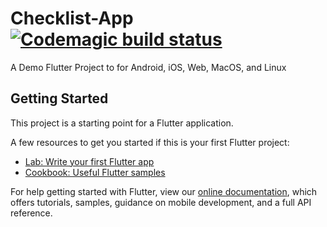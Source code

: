 # Checklist-App [![Codemagic build status](https://api.codemagic.io/apps/5da0203a9f20ef000de2e6fd/5da0203a9f20ef000de2e6fc/status_badge.svg)](https://codemagic.io/apps/5da0203a9f20ef000de2e6fd/5da0203a9f20ef000de2e6fc/latest_build)

A Demo Flutter Project to for Android, iOS, Web, MacOS, and Linux

## Getting Started

This project is a starting point for a Flutter application.

A few resources to get you started if this is your first Flutter project:

- [Lab: Write your first Flutter app](https://flutter.dev/docs/get-started/codelab)
- [Cookbook: Useful Flutter samples](https://flutter.dev/docs/cookbook)

For help getting started with Flutter, view our
[online documentation](https://flutter.dev/docs), which offers tutorials,
samples, guidance on mobile development, and a full API reference.
